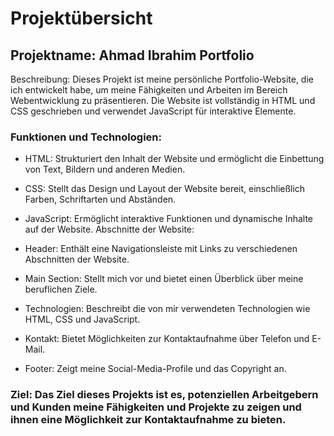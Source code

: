 # Projektübersicht
## Projektname: Ahmad Ibrahim Portfolio

Beschreibung: Dieses Projekt ist meine persönliche Portfolio-Website, die ich entwickelt habe, um meine Fähigkeiten und Arbeiten im Bereich Webentwicklung zu präsentieren. Die Website ist vollständig in HTML und CSS geschrieben und verwendet JavaScript für interaktive Elemente.

### Funktionen und Technologien:

- HTML: Strukturiert den Inhalt der Website und ermöglicht die Einbettung von Text, Bildern und anderen Medien.
- CSS: Stellt das Design und Layout der Website bereit, einschließlich Farben, Schriftarten und Abständen.
- JavaScript: Ermöglicht interaktive Funktionen und dynamische Inhalte auf der Website.
Abschnitte der Website:

- Header: Enthält eine Navigationsleiste mit Links zu verschiedenen Abschnitten der Website.
- Main Section: Stellt mich vor und bietet einen Überblick über meine beruflichen Ziele.
- Technologien: Beschreibt die von mir verwendeten Technologien wie HTML, CSS und JavaScript.
- Kontakt: Bietet Möglichkeiten zur Kontaktaufnahme über Telefon und E-Mail.
- Footer: Zeigt meine Social-Media-Profile und das Copyright an.

  
### Ziel: Das Ziel dieses Projekts ist es, potenziellen Arbeitgebern und Kunden meine Fähigkeiten und Projekte zu zeigen und ihnen eine Möglichkeit zur Kontaktaufnahme zu bieten.
